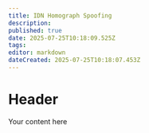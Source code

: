 ```yaml
---
title: IDN Homograph Spoofing
description: 
published: true
date: 2025-07-25T10:18:09.525Z
tags: 
editor: markdown
dateCreated: 2025-07-25T10:18:07.453Z
---
```


# Header
Your content here